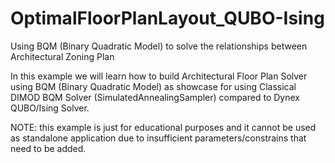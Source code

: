 # OptimalFloorPlanLayout_QUBO-Ising

 Using BQM (Binary Quadratic Model) to solve the relationships between Architectural Zoning Plan

  In this example we will learn how to build Architectural Floor Plan Solver using BQM (Binary Quadratic Model) as showcase for using Classical DIMOD BQM Solver (SimulatedAnnealingSampler) compared to Dynex QUBO/Ising Solver.

 NOTE: this example is just for educational purposes and it cannot be used as standalone application due to insufficient parameters/constrains that need to be added.
